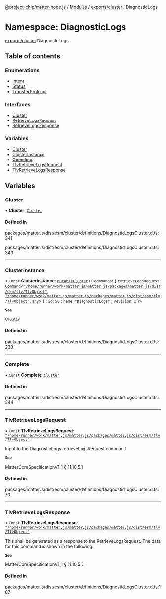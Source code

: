 [@project-chip/matter-node.js](../README.md) / [Modules](../modules.md) / [exports/cluster](exports_cluster.md) / DiagnosticLogs

# Namespace: DiagnosticLogs

[exports/cluster](exports_cluster.md).DiagnosticLogs

## Table of contents

### Enumerations

- [Intent](../enums/exports_cluster.DiagnosticLogs.Intent.md)
- [Status](../enums/exports_cluster.DiagnosticLogs.Status.md)
- [TransferProtocol](../enums/exports_cluster.DiagnosticLogs.TransferProtocol.md)

### Interfaces

- [Cluster](../interfaces/exports_cluster.DiagnosticLogs.Cluster.md)
- [RetrieveLogsRequest](../interfaces/exports_cluster.DiagnosticLogs.RetrieveLogsRequest.md)
- [RetrieveLogsResponse](../interfaces/exports_cluster.DiagnosticLogs.RetrieveLogsResponse.md)

### Variables

- [Cluster](exports_cluster.DiagnosticLogs.md#cluster)
- [ClusterInstance](exports_cluster.DiagnosticLogs.md#clusterinstance)
- [Complete](exports_cluster.DiagnosticLogs.md#complete)
- [TlvRetrieveLogsRequest](exports_cluster.DiagnosticLogs.md#tlvretrievelogsrequest)
- [TlvRetrieveLogsResponse](exports_cluster.DiagnosticLogs.md#tlvretrievelogsresponse)

## Variables

### Cluster

• **Cluster**: [`Cluster`](../interfaces/exports_cluster.DiagnosticLogs.Cluster.md)

#### Defined in

packages/matter.js/dist/esm/cluster/definitions/DiagnosticLogsCluster.d.ts:341

packages/matter.js/dist/esm/cluster/definitions/DiagnosticLogsCluster.d.ts:343

___

### ClusterInstance

• `Const` **ClusterInstance**: [`MutableCluster`](../interfaces/exports_cluster.MutableCluster-1.md)\<\{ `commands`: \{ `retrieveLogsRequest`: [`Command`](../interfaces/exports_cluster.Command.md)\<[`"/home/runner/work/matter.js/matter.js/packages/matter.js/dist/esm/tlv/TlvObject"`](exports_session._internal_.__home_runner_work_matter_js_matter_js_packages_matter_js_dist_esm_tlv_TlvObject_.md), [`"/home/runner/work/matter.js/matter.js/packages/matter.js/dist/esm/tlv/TlvObject"`](exports_session._internal_.__home_runner_work_matter_js_matter_js_packages_matter_js_dist_esm_tlv_TlvObject_.md), `any`\>  } ; `id`: ``50`` ; `name`: ``"DiagnosticLogs"`` ; `revision`: ``1``  }\>

**`See`**

[Cluster](exports_cluster.DiagnosticLogs.md#cluster)

#### Defined in

packages/matter.js/dist/esm/cluster/definitions/DiagnosticLogsCluster.d.ts:230

___

### Complete

• `Const` **Complete**: [`Cluster`](../interfaces/exports_cluster.DiagnosticLogs.Cluster.md)

#### Defined in

packages/matter.js/dist/esm/cluster/definitions/DiagnosticLogsCluster.d.ts:344

___

### TlvRetrieveLogsRequest

• `Const` **TlvRetrieveLogsRequest**: [`"/home/runner/work/matter.js/matter.js/packages/matter.js/dist/esm/tlv/TlvObject"`](exports_session._internal_.__home_runner_work_matter_js_matter_js_packages_matter_js_dist_esm_tlv_TlvObject_.md)

Input to the DiagnosticLogs retrieveLogsRequest command

**`See`**

MatterCoreSpecificationV1_1 § 11.10.5.1

#### Defined in

packages/matter.js/dist/esm/cluster/definitions/DiagnosticLogsCluster.d.ts:70

___

### TlvRetrieveLogsResponse

• `Const` **TlvRetrieveLogsResponse**: [`"/home/runner/work/matter.js/matter.js/packages/matter.js/dist/esm/tlv/TlvObject"`](exports_session._internal_.__home_runner_work_matter_js_matter_js_packages_matter_js_dist_esm_tlv_TlvObject_.md)

This shall be generated as a response to the RetrieveLogsRequest. The data for this command is shown in the
following.

**`See`**

MatterCoreSpecificationV1_1 § 11.10.5.2

#### Defined in

packages/matter.js/dist/esm/cluster/definitions/DiagnosticLogsCluster.d.ts:187
